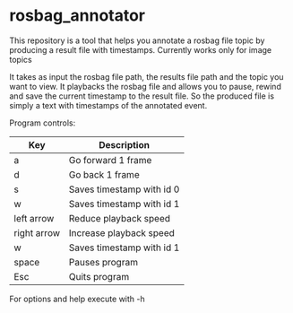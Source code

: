 # rosbag_annotator

This repository is a tool that helps you annotate a rosbag file topic by producing a result file with timestamps.
Currently works only for image topics 

It takes as input the rosbag file path, the results file path and the topic you want to view.
It playbacks the rosbag file and allows you to pause, rewind and save the current timestamp to the result file.
So the produced file is simply a text with timestamps of the annotated event.

Program controls:			

| Key | Description          |
| ------------- | -----------|
| a     | Go forward 1 frame |
| d     | Go back 1 frame    |
| s     | Saves timestamp with id 0 |
| w     | Saves timestamp with id 1 |
| left arrow     | Reduce playback speed |
| right arrow     | Increase playback speed |
| w     | Saves timestamp with id 1 |
| space | Pauses program     |
| Esc     | Quits program      |

For options and help execute with -h

